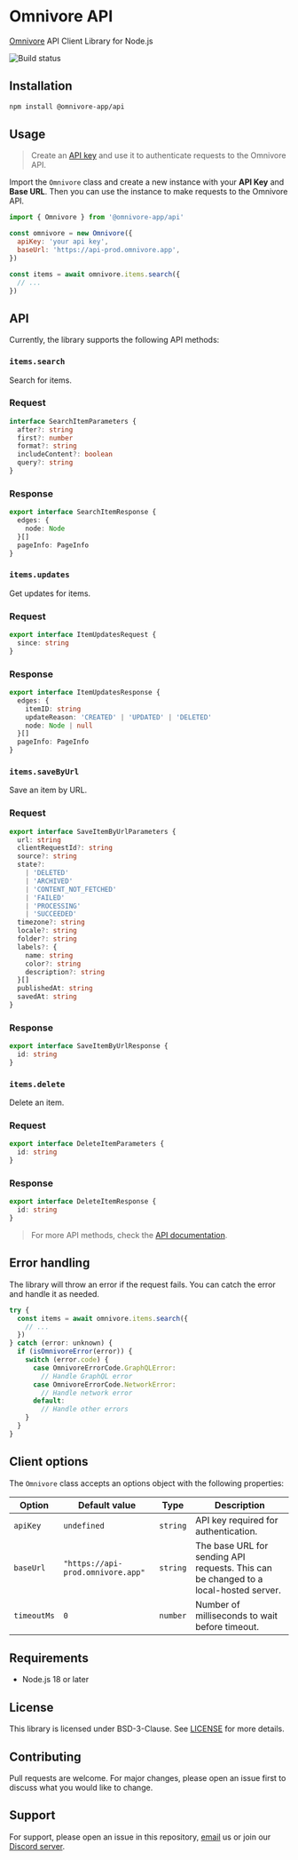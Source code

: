 # Omnivore API

[Omnivore](https://omnivore.app) API Client Library for Node.js

![Build status](https://github.com/omnivore-app/omnivore-api/actions/workflows/ci.yml/badge.svg)

## Installation

```bash
npm install @omnivore-app/api
```

## Usage

> Create an [API key](https://omnivore.app/settings/api) and use it to authenticate requests to the Omnivore API.

Import the `Omnivore` class and create a new instance with your **API Key** and **Base URL**. Then you can use the instance to make requests to the Omnivore API.

```javascript
import { Omnivore } from '@omnivore-app/api'

const omnivore = new Omnivore({
  apiKey: 'your api key',
  baseUrl: 'https://api-prod.omnivore.app',
})

const items = await omnivore.items.search({
  // ...
})
```

## API

Currently, the library supports the following API methods:

### `items.search`

Search for items.

### Request

```typescript
interface SearchItemParameters {
  after?: string
  first?: number
  format?: string
  includeContent?: boolean
  query?: string
}
```

### Response

```typescript
export interface SearchItemResponse {
  edges: {
    node: Node
  }[]
  pageInfo: PageInfo
}
```

### `items.updates`

Get updates for items.

### Request

```typescript
export interface ItemUpdatesRequest {
  since: string
}
```

### Response

```typescript
export interface ItemUpdatesResponse {
  edges: {
    itemID: string
    updateReason: 'CREATED' | 'UPDATED' | 'DELETED'
    node: Node | null
  }[]
  pageInfo: PageInfo
}
```

### `items.saveByUrl`

Save an item by URL.

### Request

```typescript
export interface SaveItemByUrlParameters {
  url: string
  clientRequestId?: string
  source?: string
  state?:
    | 'DELETED'
    | 'ARCHIVED'
    | 'CONTENT_NOT_FETCHED'
    | 'FAILED'
    | 'PROCESSING'
    | 'SUCCEEDED'
  timezone?: string
  locale?: string
  folder?: string
  labels?: {
    name: string
    color?: string
    description?: string
  }[]
  publishedAt: string
  savedAt: string
}
```

### Response

```typescript
export interface SaveItemByUrlResponse {
  id: string
}
```

### `items.delete`

Delete an item.

### Request

```typescript
export interface DeleteItemParameters {
  id: string
}
```

### Response

```typescript
export interface DeleteItemResponse {
  id: string
}
```

> For more API methods, check the [API documentation](https://docs.omnivore.app/integrations/api.html).

## Error handling

The library will throw an error if the request fails. You can catch the error and handle it as needed.

```javascript
try {
  const items = await omnivore.items.search({
    // ...
  })
} catch (error: unknown) {
  if (isOmnivoreError(error)) {
    switch (error.code) {
      case OmnivoreErrorCode.GraphQLError:
        // Handle GraphQL error
      case OmnivoreErrorCode.NetworkError:
        // Handle network error
      default:
        // Handle other errors
    }
  }
}
```

## Client options

The `Omnivore` class accepts an options object with the following properties:

| Option      | Default value                     | Type     | Description                                                                          |
| ----------- | --------------------------------- | -------- | ------------------------------------------------------------------------------------ |
| `apiKey`    | `undefined`                       | `string` | API key required for authentication.                                                 |
| `baseUrl`   | `"https://api-prod.omnivore.app"` | `string` | The base URL for sending API requests. This can be changed to a local-hosted server. |
| `timeoutMs` | `0`                               | `number` | Number of milliseconds to wait before timeout.                                       |

## Requirements

- Node.js 18 or later

## License

This library is licensed under BSD-3-Clause. See [LICENSE](LICENSE) for more details.

## Contributing

Pull requests are welcome. For major changes, please open an issue first to discuss what you would like to change.

## Support

For support, please open an issue in this repository, [email](mailto:feedback@omnivore.app) us or join our [Discord server](https://discord.gg/h2z5rppzz9).
